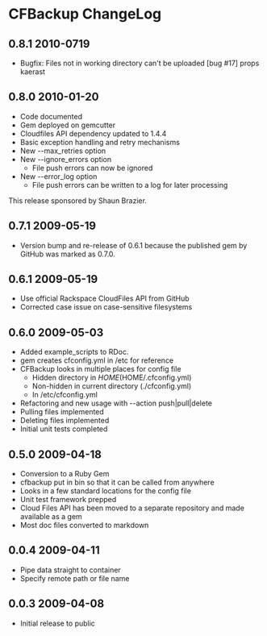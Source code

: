 CFBackup ChangeLog
==================

0.8.1 2010-0719
-----------------
* Bugfix: Files not in working directory can't be uploaded [bug #17] props kaerast

0.8.0 2010-01-20
-----------------
* Code documented
* Gem deployed on gemcutter
* Cloudfiles API dependency updated to 1.4.4
* Basic exception handling and retry mechanisms
* New --max_retries option
* New --ignore_errors option
  * File push errors can now be ignored
* New --error_log option
  * File push errors can be written to a log for later processing
  
This release sponsored by Shaun Brazier.

0.7.1 2009-05-19
-----------------
* Version bump and re-release of 0.6.1 because the published gem by GitHub was marked as 0.7.0.

0.6.1 2009-05-19
-----------------
* Use official Rackspace CloudFiles API from GitHub
* Corrected case issue on case-sensitive filesystems

0.6.0 2009-05-03
-----------------
* Added example_scripts to RDoc.
* gem creates cfconfig.yml in /etc for reference
* CFBackup looks in multiple places for config file
  * Hidden directory in $HOME ($HOME/.cfconfig.yml)
  * Non-hidden in current directory (./cfconfig.yml)
  * In /etc/cfconfig.yml
* Refactoring and new usage with --action push|pull|delete
* Pulling files implemented
* Deleting files implemented
* Initial unit tests completed

0.5.0 2009-04-18
-----------------

* Conversion to a Ruby Gem
* cfbackup put in bin so that it can be called from anywhere
* Looks in a few standard locations for the config file
* Unit test framework prepped
* Cloud Files API has been moved to a separate repository and made available as a gem
* Most doc files converted to markdown

0.0.4 2009-04-11
-----------------

* Pipe data straight to container
* Specify remote path or file name

0.0.3 2009-04-08
-------------------

* Initial release to public
